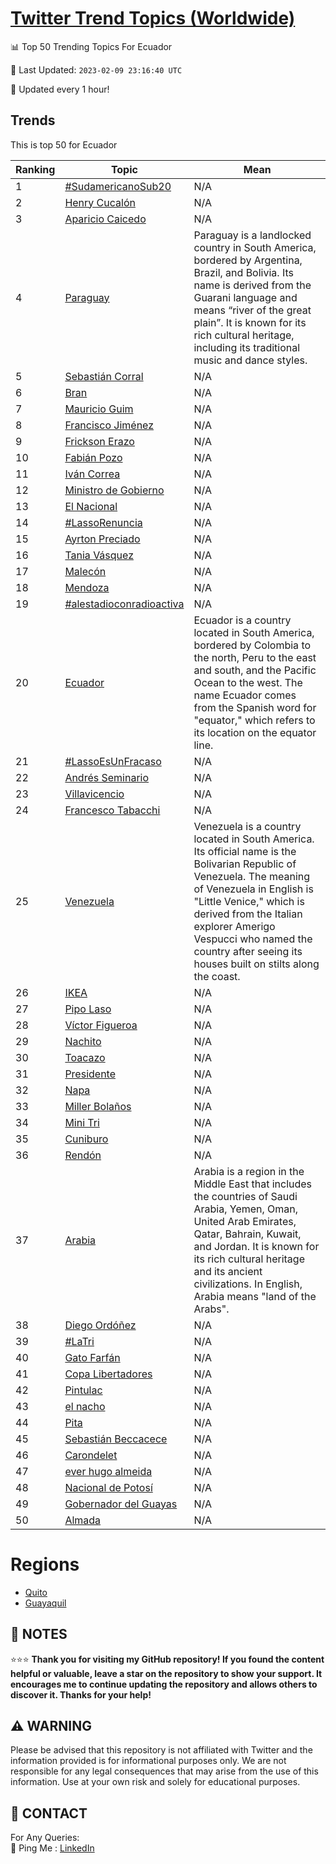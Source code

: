 [Twitter Trend Topics (Worldwide)](https://github.com/ErcinDedeoglu/Twitter-Trend-Topics)
==========


📊 Top 50 Trending Topics For Ecuador

📆 Last Updated: `2023-02-09 23:16:40 UTC`

🔧 Updated every 1 hour!


## Trends

This is top 50 for Ecuador

| Ranking | Topic | Mean |
| ------- | ------------ | ------------ |
| 1 | [#SudamericanoSub20](http://twitter.com/search?q=%23SudamericanoSub20) | N/A |
| 2 | [Henry Cucalón](http://twitter.com/search?q=Henry+Cucal%c3%b3n) | N/A |
| 3 | [Aparicio Caicedo](http://twitter.com/search?q=Aparicio+Caicedo) | N/A |
| 4 | [Paraguay](http://twitter.com/search?q=Paraguay) | Paraguay is a landlocked country in South America, bordered by Argentina, Brazil, and Bolivia. Its name is derived from the Guarani language and means “river of the great plain”. It is known for its rich cultural heritage, including its traditional music and dance styles. |
| 5 | [Sebastián Corral](http://twitter.com/search?q=Sebasti%c3%a1n+Corral) | N/A |
| 6 | [Bran](http://twitter.com/search?q=Bran) | N/A |
| 7 | [Mauricio Guim](http://twitter.com/search?q=Mauricio+Guim) | N/A |
| 8 | [Francisco Jiménez](http://twitter.com/search?q=Francisco+Jim%c3%a9nez) | N/A |
| 9 | [Frickson Erazo](http://twitter.com/search?q=Frickson+Erazo) | N/A |
| 10 | [Fabián Pozo](http://twitter.com/search?q=Fabi%c3%a1n+Pozo) | N/A |
| 11 | [Iván Correa](http://twitter.com/search?q=Iv%c3%a1n+Correa) | N/A |
| 12 | [Ministro de Gobierno](http://twitter.com/search?q=Ministro+de+Gobierno) | N/A |
| 13 | [El Nacional](http://twitter.com/search?q=El+Nacional) | N/A |
| 14 | [#LassoRenuncia](http://twitter.com/search?q=%23LassoRenuncia) | N/A |
| 15 | [Ayrton Preciado](http://twitter.com/search?q=Ayrton+Preciado) | N/A |
| 16 | [Tania Vásquez](http://twitter.com/search?q=Tania+V%c3%a1squez) | N/A |
| 17 | [Malecón](http://twitter.com/search?q=Malec%c3%b3n) | N/A |
| 18 | [Mendoza](http://twitter.com/search?q=Mendoza) | N/A |
| 19 | [#alestadioconradioactiva](http://twitter.com/search?q=%23alestadioconradioactiva) | N/A |
| 20 | [Ecuador](http://twitter.com/search?q=Ecuador) | Ecuador is a country located in South America, bordered by Colombia to the north, Peru to the east and south, and the Pacific Ocean to the west. The name Ecuador comes from the Spanish word for "equator," which refers to its location on the equator line. |
| 21 | [#LassoEsUnFracaso](http://twitter.com/search?q=%23LassoEsUnFracaso) | N/A |
| 22 | [Andrés Seminario](http://twitter.com/search?q=Andr%c3%a9s+Seminario) | N/A |
| 23 | [Villavicencio](http://twitter.com/search?q=Villavicencio) | N/A |
| 24 | [Francesco Tabacchi](http://twitter.com/search?q=Francesco+Tabacchi) | N/A |
| 25 | [Venezuela](http://twitter.com/search?q=Venezuela) | Venezuela is a country located in South America. Its official name is the Bolivarian Republic of Venezuela. The meaning of Venezuela in English is "Little Venice," which is derived from the Italian explorer Amerigo Vespucci who named the country after seeing its houses built on stilts along the coast. |
| 26 | [IKEA](http://twitter.com/search?q=IKEA) | N/A |
| 27 | [Pipo Laso](http://twitter.com/search?q=Pipo+Laso) | N/A |
| 28 | [Víctor Figueroa](http://twitter.com/search?q=V%c3%adctor+Figueroa) | N/A |
| 29 | [Nachito](http://twitter.com/search?q=Nachito) | N/A |
| 30 | [Toacazo](http://twitter.com/search?q=Toacazo) | N/A |
| 31 | [Presidente](http://twitter.com/search?q=Presidente) | N/A |
| 32 | [Napa](http://twitter.com/search?q=Napa) | N/A |
| 33 | [Miller Bolaños](http://twitter.com/search?q=Miller+Bola%c3%b1os) | N/A |
| 34 | [Mini Tri](http://twitter.com/search?q=Mini+Tri) | N/A |
| 35 | [Cuniburo](http://twitter.com/search?q=Cuniburo) | N/A |
| 36 | [Rendón](http://twitter.com/search?q=Rend%c3%b3n) | N/A |
| 37 | [Arabia](http://twitter.com/search?q=Arabia) | Arabia is a region in the Middle East that includes the countries of Saudi Arabia, Yemen, Oman, United Arab Emirates, Qatar, Bahrain, Kuwait, and Jordan. It is known for its rich cultural heritage and its ancient civilizations. In English, Arabia means "land of the Arabs". |
| 38 | [Diego Ordóñez](http://twitter.com/search?q=Diego+Ord%c3%b3%c3%b1ez) | N/A |
| 39 | [#LaTri](http://twitter.com/search?q=%23LaTri) | N/A |
| 40 | [Gato Farfán](http://twitter.com/search?q=Gato+Farf%c3%a1n) | N/A |
| 41 | [Copa Libertadores](http://twitter.com/search?q=Copa+Libertadores) | N/A |
| 42 | [Pintulac](http://twitter.com/search?q=Pintulac) | N/A |
| 43 | [el nacho](http://twitter.com/search?q=el+nacho) | N/A |
| 44 | [Pita](http://twitter.com/search?q=Pita) | N/A |
| 45 | [Sebastián Beccacece](http://twitter.com/search?q=Sebasti%c3%a1n+Beccacece) | N/A |
| 46 | [Carondelet](http://twitter.com/search?q=Carondelet) | N/A |
| 47 | [ever hugo almeida](http://twitter.com/search?q=ever+hugo+almeida) | N/A |
| 48 | [Nacional de Potosí](http://twitter.com/search?q=Nacional+de+Potos%c3%ad) | N/A |
| 49 | [Gobernador del Guayas](http://twitter.com/search?q=Gobernador+del+Guayas) | N/A |
| 50 | [Almada](http://twitter.com/search?q=Almada) | N/A |



# Regions

* [Quito](</Ecuador/Quito.md>)
* [Guayaquil](</Ecuador/Guayaquil.md>)



## 📝 NOTES

⭐⭐⭐ **Thank you for visiting my GitHub repository! If you found the content helpful or valuable, leave a star on the repository to show your support. It encourages me to continue updating the repository and allows others to discover it. Thanks for your help!**


## ⚠️ WARNING

Please be advised that this repository is not affiliated with Twitter and the information provided is for informational purposes only. We are not responsible for any legal consequences that may arise from the use of this information. Use at your own risk and solely for educational purposes.


## 📨 CONTACT

 For Any Queries:  
            🏓 Ping Me : [LinkedIn](https://www.linkedin.com/in/ercindedeoglu/)
